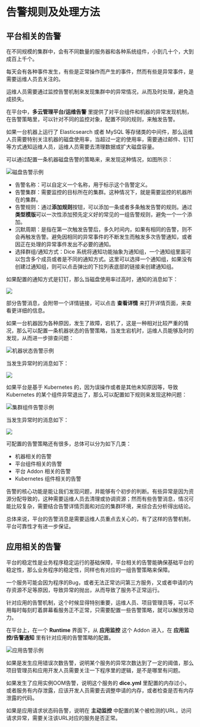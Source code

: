 # 告警规则及处理方法

## 平台相关的告警

在不同规模的集群中，会有不同数量的服务器和各种系统组件，小到几十个，大到成百上千个。

每天会有各种事件发生，有些是正常操作而产生的事件，然而有些是异常事件，是需要运维人员去关注的。

运维人员需要通过监控告警机制来发现集群中的异常情况，从而及时处理，避免造成损失。

在平台中，**多云管理平台/运维告警** 里提供了对平台组件和机器的异常发现机制，在告警策略里，可以针对不同的监控对象，配置不同的规则，来触发告警。

如果一台机器上运行了 Elasticsearch 或者 MySQL 等存储类的中间件，那么运维人员需要特别关注机器的磁盘使用率，当超过一定的使用率，需要通过邮件、钉钉等方式通知运维人员，运维人员需要去清理数据或扩大磁盘容量。

可以通过配置一条机器磁盘告警的策略来，来发现这种情况，如图所示：

![磁盘告警示例](http://terminus-paas.oss-cn-hangzhou.aliyuncs.com/paas-doc/2020/06/24/7902d49d-99d0-485f-b393-f23313af96e6.jpg)

* 告警名称：可以自定义一个名称，用于标示这个告警定义。
* 告警集群：需要监控的目标所在的集群。这种情况下，就是需要监控的机器所在的集群。
* 告警规则：通过**添加规则**按钮，可以添加一条或者多条触发告警的规则。通过**类型模版**可以一次性添加预先定义好的常见的一组告警规则，避免一个一个添加。
* 沉默周期：是指在第一次触发告警后，多久时间内，如果有相同的告警，则不会再触发告警。避免因相同的异常事件的不断发生而触发多次告警通知，或者因正在处理的异常事件发出不必要的通知。
* 选择群组/通知方式：Dice 系统将通知功能抽象为通知组，一个通知组里面可以包含多个成员或者是不同的通知方式。这里可以选择一个通知组，如果没有创建过通知组，则可以点击弹出的下拉列表底部的链接来创建通知组。

如果配置的通知方式是钉钉，那么当磁盘使用率过高时，通知的消息如下：

![](http://terminus-paas.oss-cn-hangzhou.aliyuncs.com/paas-doc/2020/06/28/73763878-6dad-4055-b2cd-d98646cc06c2.jpg)

部分告警消息，会附带一个详情链接，可以点击 **查看详情** 来打开详情页面，来查看更详细的信息。

如果一台机器因为各种原因，发生了故障，宕机了，这是一种相对比较严重的情况，那么可以配置一条机器状态的告警策略，当发生宕机时，运维人员能够及时的发现，从而进一步排查问题：

![机器状态告警示例](http://terminus-paas.oss-cn-hangzhou.aliyuncs.com/paas-doc/2020/06/28/8cb0ea26-e581-4fe6-93fa-3308c4fb4ec4.jpg)

当发生异常时的消息如下：

![](http://terminus-paas.oss-cn-hangzhou.aliyuncs.com/paas-doc/2020/06/28/f318533b-60e4-420a-871e-4c2129f146c7.jpg)

如果平台是基于 Kubernetes 的，因为误操作或者是其他未知原因等，导致 Kubernetes 的某个组件异常退出了，那么可以配置如下规则来发现这种问题：

![集群组件告警示例](http://terminus-paas.oss-cn-hangzhou.aliyuncs.com/paas-doc/2020/06/28/9dd8d7f1-d13c-4be1-a946-4f0ef77f3d27.jpg)

当发生异常时的消息如下：

![](http://terminus-paas.oss-cn-hangzhou.aliyuncs.com/paas-doc/2020/06/28/cb285414-6bf0-49f0-892d-e3b43410d0b4.jpg)

可配置的告警策略还有很多，总体可以分为如下几类：
* 机器相关的告警
* 平台组件相关的告警
* 平台 Addon 相关的告警
* Kubernetes 组件相关的告警

告警的核心功能是能让我们发现问题，并能够有个初步的判断。有些异常是因为资源分配导致的，这种需要运维人员去清理或协调资源；然而有些告警消息，情况可能比较复杂，需要结合告警详情页面和对应的集群环境，来综合去分析得出结论。

总体来说，平台的告警消息是需要运维人员重点去关心的，有了这样的告警机制，平台可靠性才有进一步保证。

## 应用相关的告警

平台的稳定性是业务程序稳定运行的基础保障，平台相关的告警能确保基础平台的稳定性，那么业务程序的稳定性，同样也有对应的一组告警策略来保障。

一个服务可能会因为程序的Bug，或者无法正常访问第三方服务，又或者申请的内存资源不足等原因，导致异常的抛出，从而导致了服务不正常运行。

针对应用的告警机制，这个时候显得特别重要，运维人员、项目管理员等，可以不用每时每刻盯着屏幕看服务正不正常，只需要配置一些告警策略，就可以解放劳动力。

在平台上，在一个 **Runtime** 界面下，从 **应用监控** 这个 Addon 进入，在 **应用监控/告警通知** 里有针对应用的告警策略的配置。

![应用告警示例](http://terminus-paas.oss-cn-hangzhou.aliyuncs.com/paas-doc/2020/06/28/56bce87b-c358-4bb7-9652-d182c74551be.jpg)

如果是发生应用错误次数告警，说明某个服务的异常次数达到了一定的阈值，那么项目管理员和应用开发人员需要关注一下程序里的逻辑，是不是哪里有问题。

如果发生了应用实例OOM告警，说明这个服务的 **dice.yml** 里配置的内存过小，或者服务有内存泄露，应该开发人员需要去调整申请的内存，或者检查是否有内存泄露的代码。

如果是应用请求状态码告警，说明在 **主动监控** 中配置的某个被检测的URL，访问请求异常，需要关注该URL对应的服务是否正常。

